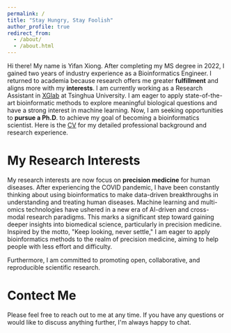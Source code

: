 ```yaml
---
permalink: /
title: "Stay Hungry, Stay Foolish"
author_profile: true
redirect_from: 
  - /about/
  - /about.html
---
```


Hi there! My name is Yifan Xiong. After completing my MS degree in 2022, I gained two years of industry experience as a Bioinformatics Engineer. I returned to academia because research offers me greater **fulfillment** and aligns more with my **interests**. I am currently working as a Research Assistant in [XGlab](http://eca.xglab.tech/member/index.html) at Tsinghua University. I am eager to apply state-of-the-art bioinformatic methods to explore meaningful biological questions and have a strong interest in machine learning. Now, I am seeking opportunities to **pursue a Ph.D**. to achieve my goal of becoming a bioinformatics scientist. Here is the [CV](https://ewanxiong.github.io/files/YifanXiong_CV.pdf) for my detailed professional background and research experience.



My Research Interests
======
My research interests are now focus on **precision medicine** for human diseases. After experiencing the COVID pandemic, I have been constantly thinking about using bioinformatics to make data-driven breakthroughs in understanding and treating human diseases. Machine learning and multi-omics technologies have ushered in a new era of AI-driven and cross-modal research paradigms. This marks a significant step toward gaining deeper insights into biomedical science, particularly in precision medicine. Inspired by the motto, "Keep looking, never settle," I am eager to apply bioinformatics methods to the realm of precision medicine, aiming to help people with less effort and difficulty.

Furthermore, I am committed to promoting open, collaborative, and reproducible scientific research.

Contect Me
======
Please feel free to reach out to me at any time. If you have any questions or would like to discuss anything further, I'm always happy to chat.


